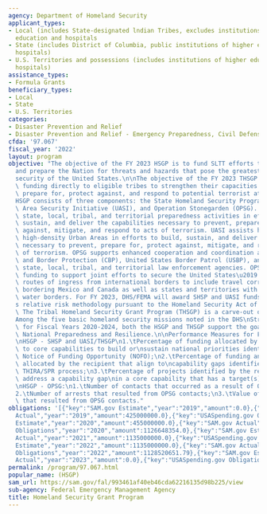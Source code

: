 ```yaml
---
agency: Department of Homeland Security
applicant_types:
- Local (includes State-designated lndian Tribes, excludes institutions of higher
  education and hospitals
- State (includes District of Columbia, public institutions of higher education and
  hospitals)
- U.S. Territories and possessions (includes institutions of higher education and
  hospitals)
assistance_types:
- Formula Grants
beneficiary_types:
- Local
- State
- U.S. Territories
categories:
- Disaster Prevention and Relief
- Disaster Prevention and Relief - Emergency Preparedness, Civil Defense
cfda: '97.067'
fiscal_year: '2022'
layout: program
objective: "The objective of the FY 2023 HSGP is to fund SLTT efforts to prevent terrorism\n\
  and prepare the Nation for threats and hazards that pose the greatest risk to the\n\
  security of the United States.\n\nThe objective of the FY 2023 THSGP is to provide\
  \ funding directly to eligible tribes to strengthen their capacities to prevent,\
  \ prepare for, protect against, and respond to potential terrorist attacks.\n\n\
  HSGP consists of three components: the State Homeland Security Program (SHSP), Urban\
  \ Area Security Initiative (UASI), and Operation Stonegarden (OPSG). SHSP supports\
  \ state, local, tribal, and territorial preparedness activities in efforts to build,\
  \ sustain, and deliver the capabilities necessary to prevent, prepare for, protect\
  \ against, mitigate, and respond to acts of terrorism. UASI assists high-threat,\
  \ high-density Urban Areas in efforts to build, sustain, and deliver the capabilities\
  \ necessary to prevent, prepare for, protect against, mitigate, and respond to acts\
  \ of terrorism. OPSG supports enhanced cooperation and coordination among Customs\
  \ and Border Protection (CBP), United States Border Patrol (USBP), and federal,\
  \ state, local, tribal, and territorial law enforcement agencies. OPSG provides\
  \ funding to support joint efforts to secure the United States\u2019 borders along\
  \ routes of ingress from international borders to include travel corridors in states\
  \ bordering Mexico and Canada as well as states and territories with international\
  \ water borders. For FY 2023, DHS/FEMA will award SHSP and UASI funds based on DHS/FEMA\u2019\
  s relative risk methodology pursuant to the Homeland Security Act of 2002, as amended.\
  \ The Tribal Homeland Security Grant Program (THSGP) is a carve-out of SHSP. \n\n\
  Among the five basic homeland security missions noted in the DHS\nStrategic Plan\
  \ for Fiscal Years 2020-2024, both the HSGP and THSGP support the goal to Strengthen\
  \ National Preparedness and Resilience.\n\nPerformance Measures for FY 2023 are:\n\
  \nHSGP - SHSP and UASI/THSGP\n1.\tPercentage of funding allocated by the recipient\
  \ to core capabilities to build or\nsustain national priorities identified in the\
  \ Notice of Funding Opportunity (NOFO);\n2.\tPercentage of funding and projects\
  \ allocated by the recipient that align to\ncapability gaps identified through the\
  \ THIRA/SPR process;\n3.\tPercentage of projects identified by the recipient that\
  \ address a capability gap\nin a core capability that has a target(s) rated as high.\n\
  \nHSGP - OPSG:\n1.\tNumber of contacts that occurred as a result of OPSG deployments;\n\
  2.\tNumber of arrests that resulted from OPSG contacts;\n3.\tValue of drug seizures\
  \ that resulted from OPSG contacts."
obligations: '[{"key":"SAM.gov Estimate","year":"2019","amount":0.0},{"key":"SAM.gov
  Actual","year":"2019","amount":425000000.0},{"key":"USASpending.gov Obligations","year":"2019","amount":1102644326.0},{"key":"SAM.gov
  Estimate","year":"2020","amount":455000000.0},{"key":"SAM.gov Actual","year":"2020","amount":1135000000.0},{"key":"USASpending.gov
  Obligations","year":"2020","amount":1126648354.0},{"key":"SAM.gov Estimate","year":"2021","amount":1135000000.0},{"key":"SAM.gov
  Actual","year":"2021","amount":1135000000.0},{"key":"USASpending.gov Obligations","year":"2021","amount":1128653108.0},{"key":"SAM.gov
  Estimate","year":"2022","amount":1135000000.0},{"key":"SAM.gov Actual","year":"2022","amount":1135000000.0},{"key":"USASpending.gov
  Obligations","year":"2022","amount":1128520651.79},{"key":"SAM.gov Estimate","year":"2023","amount":1135000000.0},{"key":"SAM.gov
  Actual","year":"2023","amount":0.0},{"key":"USASpending.gov Obligations","year":"2023","amount":-11061422.05}]'
permalink: /program/97.067.html
popular_name: (HSGP)
sam_url: https://sam.gov/fal/993461af40eb46cda62216135d98b225/view
sub-agency: Federal Emergency Management Agency
title: Homeland Security Grant Program
---
```

